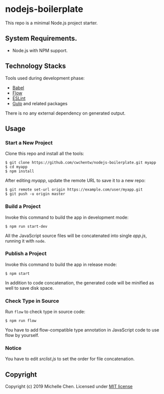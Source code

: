 # nodejs-boilerplate

This repo is a minimal Node.js project starter.

## System Requirements.

* Node.js with NPM support.

## Technology Stacks

Tools used during development phase:

* [Babel](https://babeljs.io/)
* [Flow](https://flow.org/)
* [ESLint](https://eslint.org/)
* [Gulp](https://gulpjs.com/) and related packages
 
There is no any external dependency on generated output.

## Usage

### Start a New Project

Clone this repo and install all the tools:

```
$ git clone https://github.com/cwchentw/nodejs-boilerplate.git myapp
$ cd myapp
$ npm install
```

After editing *myapp*, update the remote URL to save it to a new repo:

```
$ git remote set-url origin https://example.com/user/myapp.git
$ git push -u origin master
```

### Build a Project

Invoke this command to build the app in development mode:

```
$ npm run start-dev
```

All the JavaScript source files will be concatenated into single *app.js*, running it with `node`.

### Publish a Project

Invoke this command to build the app in release mode:

```
$ npm start
```

In addition to code concatenation, the generated code will be minified as well to save disk space.

### Check Type in Source

Run `flow` to check type in source code:

```
$ npm run flow
```

You have to add flow-compatible type annotation in JavaScript code to use flow by yourself.

### Notice

You have to edit *srclist.js* to set the order for file concatenation.

## Copyright

Copyright (c) 2019 Michelle Chen. Licensed under [MIT license](https://opensource.org/licenses/MIT)
